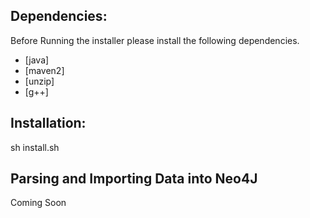 

Dependencies:
------------
Before Running the installer please install the following dependencies.
* [java]
* [maven2]
* [unzip]
* [g++]

Installation:
------------
sh install.sh

Parsing and Importing Data into Neo4J
-------------------------------------
Coming Soon
